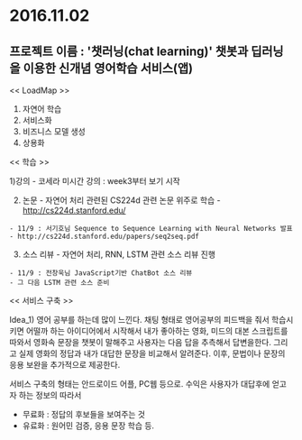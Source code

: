 # 2016.11.02

## 프로젝트 이름 : '챗러닝(chat learning)' 챗봇과 딥러닝을 이용한 신개념 영어학습 서비스(앱)

<< LoadMap >>

1. 자연어 학습
2. 서비스화
3. 비즈니스 모델 생성
4. 상용화

<< 학습 >>

  1)강의
    - 코세라 미시간 강의 : week3부터 보기 시작

  2) 논문
    - 자연어 처리 관련된 CS224d 관련 논문 위주로 학습
    - http://cs224d.stanford.edu/

    - 11/9 : 서기호님 Sequence to Sequence Learning with Neural Networks 발표
    - http://cs224d.stanford.edu/papers/seq2seq.pdf
    
  3) 소스 리뷰
    - 자연어 처리, RNN, LSTM 관련 소스 리뷰 진행

    - 11/9 : 전창욱님 JavaScript기반 ChatBot 소스 리뷰
    - 그 다음 LSTM 관련 소스 준비

<< 서비스 구축 >>

Idea_1)
영어 공부를 하는데 많이 느낀다.
채팅 형태로 영어공부의 피드백을 줘서 학습시키면 어떨까 하는 아이디어에서 시작해서
내가 좋아하는 영화, 미드의 대본 스크립트를 따와서 영화속 문장을 챗봇이 말해주고 
사용자는 다음 답을 추측해서 답변을한다.
그리고 실제 영화의 정답과 내가 대답한 문장을 비교해서 알려준다.
이후, 문법이나 문장의 응용 보완을 추가적으로 제공한다.

서비스 구축의 형태는 안드로이드 어플, PC웹 등으로.
수익은 사용자가 대답후에 얻고자 하는 정보의 따라서 
- 무료화 : 정답의 후보들을 보여주는 것
- 유료화 : 원어민 검증, 응용 문장 학습 등.

